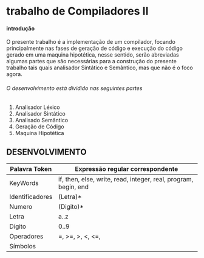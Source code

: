 
# trabalho de Compiladores II

#### introdução
O presente trabalho é a implementação de um compilador, focando principalmente nas fases de geração de código e execução do código gerado em uma maquina hipotética, nesse sentido, serão abreviadas algumas partes que são necessárias para a construção do presente trabalho tais quais analisador Sintático e Semântico, mas que não é o foco agora.

######  O desenvolvimento está dividido nas seguintes partes

1. Analisador Léxico
2. Analisador Sintático
3. Analisado Semântico
4. Geração de Código
5. Maquina Hipotética

## DESENVOLVIMENTO
| Palavra Token  | Expressão regular correspondente  |
| ------------ | ------------ |
|  KeyWords |  if, then, else, write, read, integer, real, program, begin, end |
| Identificadores  | (Letra)\* |
|  Numero |  (Digito)\* |
| Letra  | a..z  |
| Dígito  | 0..9  |
| Operadores  |  =, >=,  >, <, <=,
|  Símbolos |   |
